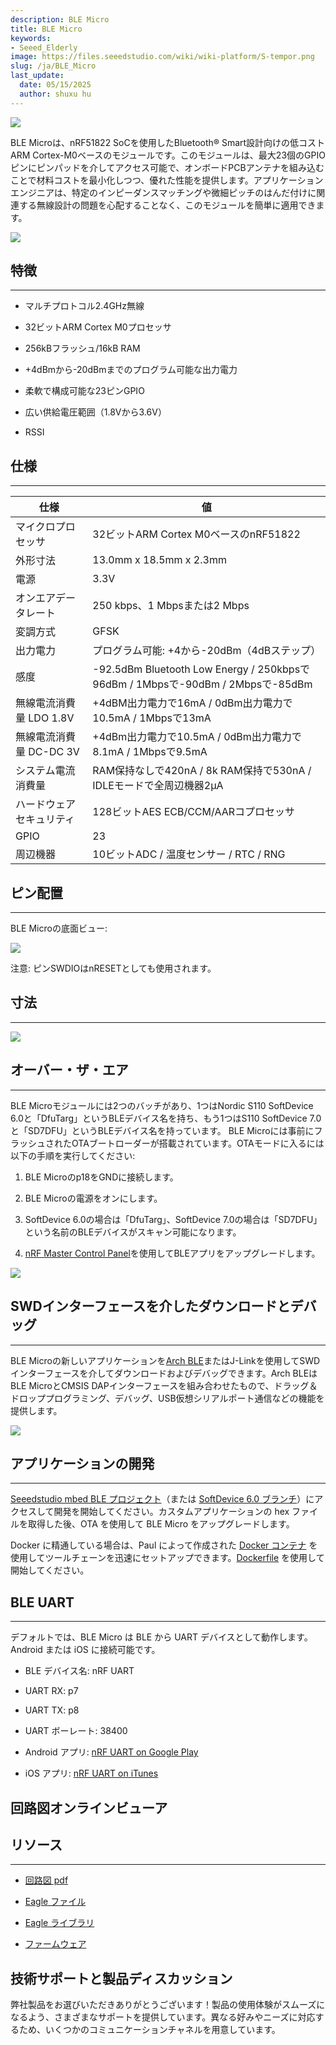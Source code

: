 ```yaml
---
description: BLE Micro
title: BLE Micro
keywords:
- Seeed_Elderly
image: https://files.seeedstudio.com/wiki/wiki-platform/S-tempor.png
slug: /ja/BLE_Micro
last_update:
  date: 05/15/2025
  author: shuxu hu
---
```



![](https://files.seeedstudio.com/wiki/BLE_Micro/img/BLE%20Micro_03.jpg)

BLE Microは、nRF51822 SoCを使用したBluetooth® Smart設計向けの低コストARM Cortex-M0ベースのモジュールです。このモジュールは、最大23個のGPIOピンにピンパッドを介してアクセス可能で、オンボードPCBアンテナを組み込むことで材料コストを最小化しつつ、優れた性能を提供します。アプリケーションエンジニアは、特定のインピーダンスマッチングや微細ピッチのはんだ付けに関連する無線設計の問題を心配することなく、このモジュールを簡単に適用できます。

[![](https://files.seeedstudio.com/wiki/Seeed-WiKi/docs/images/300px-Get_One_Now_Banner-ragular.png)](https://www.seeedstudio.com/Seeed-Micro-BLE-Module-w%26-Cortex-M0-Based-nRF51822-SoC-p-1975.html)

## 特徴
---
*   マルチプロトコル2.4GHz無線

*   32ビットARM Cortex M0プロセッサ

*   256kBフラッシュ/16kB RAM

*   +4dBmから-20dBmまでのプログラム可能な出力電力

*   柔軟で構成可能な23ピンGPIO

*   広い供給電圧範囲（1.8Vから3.6V）

*   RSSI


## 仕様
---
仕様|値
--|--
マイクロプロセッサ|32ビットARM Cortex M0ベースのnRF51822
外形寸法|13.0mm x 18.5mm x 2.3mm
電源|3.3V
オンエアデータレート|250 kbps、1 Mbpsまたは2 Mbps
変調方式|GFSK
出力電力|プログラム可能: +4から-20dBm（4dBステップ）
感度|-92.5dBm Bluetooth Low Energy / 250kbpsで96dBm / 1Mbpsで-90dBm / 2Mbpsで-85dBm
無線電流消費量 LDO 1.8V|+4dBM出力電力で16mA / 0dBm出力電力で10.5mA / 1Mbpsで13mA
無線電流消費量 DC-DC 3V|+4dBm出力電力で10.5mA / 0dBm出力電力で8.1mA / 1Mbpsで9.5mA
システム電流消費量|RAM保持なしで420nA / 8k RAM保持で530nA / IDLEモードで全周辺機器2μA
ハードウェアセキュリティ|128ビットAES ECB/CCM/AARコプロセッサ
GPIO|23
周辺機器|10ビットADC / 温度センサー / RTC / RNG

## ピン配置
---

BLE Microの底面ビュー:

![](https://files.seeedstudio.com/wiki/BLE_Micro/img/BLE_Micro_Pinout.png)

注意: ピンSWDIOはnRESETとしても使用されます。


## 寸法
---

![](https://files.seeedstudio.com/wiki/BLE_Micro/img/BLE_Micro_Dimension.jpeg)

## オーバー・ザ・エア
---
BLE Microモジュールには2つのバッチがあり、1つはNordic S110 SoftDevice 6.0と「DfuTarg」というBLEデバイス名を持ち、もう1つはS110 SoftDevice 7.0と「SD7DFU」というBLEデバイス名を持っています。
BLE Microには事前にフラッシュされたOTAブートローダーが搭載されています。OTAモードに入るには以下の手順を実行してください:

1. BLE Microのp18をGNDに接続します。

2. BLE Microの電源をオンにします。

3. SoftDevice 6.0の場合は「DfuTarg」、SoftDevice 7.0の場合は「SD7DFU」という名前のBLEデバイスがスキャン可能になります。

4. [nRF Master Control Panel](https://play.google.com/store/apps/details?id=no.nordicsemi.android.mcp)を使用してBLEアプリをアップグレードします。

![](https://files.seeedstudio.com/wiki/BLE_Micro/img/Ota-ui.png)

## SWDインターフェースを介したダウンロードとデバッグ
---
BLE Microの新しいアプリケーションを[Arch BLE](https://www.seeedstudio.com/depot/Arch-BLE-p-1998.html)またはJ-Linkを使用してSWDインターフェースを介してダウンロードおよびデバッグできます。Arch BLEはBLE MicroとCMSIS DAPインターフェースを組み合わせたもので、ドラッグ＆ドロッププログラミング、デバッグ、USB仮想シリアルポート通信などの機能を提供します。

![](https://files.seeedstudio.com/wiki/BLE_Micro/img/Using_arch_ble_to_flash_ble_micro.png)

## アプリケーションの開発
---
[Seeedstudio mbed BLE プロジェクト](https://github.com/Seeed-Studio/mbed_ble)（または [SoftDevice 6.0 ブランチ](https://github.com/Seeed-Studio/mbed_ble/tree/softdevice_v6)）にアクセスして開発を開始してください。カスタムアプリケーションの hex ファイルを取得した後、OTA を使用して BLE Micro をアップグレードします。

Docker に精通している場合は、Paul によって作成された [Docker コンテナ](https://registry.hub.docker.com/u/skyplabs/ble-micro/) を使用してツールチェーンを迅速にセットアップできます。[Dockerfile](https://github.com/SkypLabs/ble_micro_dockerfile) を使用して開始してください。

<!-- [Arch BLE](https://www.seeedstudio.com/depot/Arch-BLE-p-1998.html) をお持ちの場合は、[ARM mbed クラウドベース IDE](https://developer.mbed.org/compiler/) を使用することもできます。[Arch BLE wiki](/ja/Arch_BLE) も参照してください。 -->

## BLE UART
---
デフォルトでは、BLE Micro は BLE から UART デバイスとして動作します。Android または iOS に接続可能です。

*   BLE デバイス名: nRF UART

*   UART RX: p7

*   UART TX: p8

*   UART ボーレート: 38400

*   Android アプリ: [nRF UART on Google Play](https://play.google.com/store/apps/details?id=com.nordicsemi.nrfUARTv2&amp;hl=en)

*   iOS アプリ: [nRF UART on iTunes](https://itunes.apple.com/us/app/nrf-uart/id614594903?mt=8)


## 回路図オンラインビューア

<div className="altium-ecad-viewer" data-project-src="https://files.seeedstudio.com/wiki/BLE_Micro/res/BLE_Micro_v1.0.zip" style={{borderRadius: '0px 0px 4px 4px', height: 500, borderStyle: 'solid', borderWidth: 1, borderColor: 'rgb(241, 241, 241)', overflow: 'hidden', maxWidth: 1280, maxHeight: 700, boxSizing: 'border-box'}}>
</div>


## リソース
---
*   [回路図 pdf](https://files.seeedstudio.com/wiki/BLE_Micro/res/BLE_Micro.pdf)

*   [Eagle ファイル](https://files.seeedstudio.com/wiki/BLE_Micro/res/BLE_Micro_v1.0.zip)

*   [Eagle ライブラリ](https://files.seeedstudio.com/wiki/BLE_Micro/res/BLE_Micro_Eagle_Library.zip)

*   [ファームウェア](https://files.seeedstudio.com/wiki/BLE_Micro/res/Ble_micro_firmware.zip)

## 技術サポートと製品ディスカッション

弊社製品をお選びいただきありがとうございます！製品の使用体験がスムーズになるよう、さまざまなサポートを提供しています。異なる好みやニーズに対応するため、いくつかのコミュニケーションチャネルを用意しています。

<div class="button_tech_support_container">
<a href="https://forum.seeedstudio.com/" class="button_forum"></a> 
<a href="https://www.seeedstudio.com/contacts" class="button_email"></a>
</div>

<div class="button_tech_support_container">
<a href="https://discord.gg/eWkprNDMU7" class="button_discord"></a> 
<a href="https://github.com/Seeed-Studio/wiki-documents/discussions/69" class="button_discussion"></a>
</div>